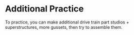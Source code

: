 # Additional Practice
To practice, you can make additional drive train part studios + superstructures, more gussets, then try to assemble them. 

